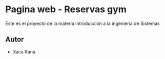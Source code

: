 # Pagina web - Reservas gym

Este es el proyecto de la materia introducción a la ingeniería de Sistemas

## Autor

- Xaca Rana
